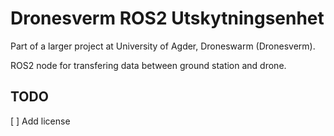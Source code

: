 # Dronesverm ROS2 Utskytningsenhet

Part of a larger project at University of Agder, Droneswarm (Dronesverm).

ROS2 node for transfering data between ground station and drone.

## TODO
[ ] Add license
